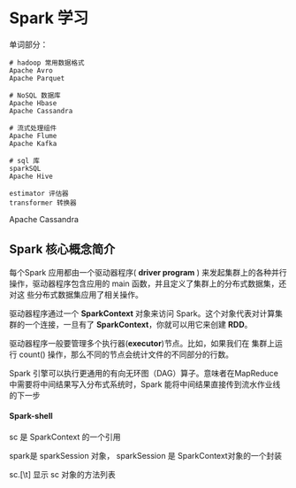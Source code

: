# Spark 学习



单词部分：

```
# hadoop 常用数据格式
Apache Avro
Apache Parquet

# NoSQL 数据库
Apache Hbase
Apache Cassandra

# 流式处理组件
Apache Flume
Apache Kafka

# sql 库
sparkSQL
Apache Hive

estimator 评估器
transformer 转换器

```





Apache Cassandra



## Spark 核心概念简介



每个Spark 应用都由一个驱动器程序( **driver program** ) 来发起集群上的各种并行操作，驱动器程序包含应用的 main 函数，并且定义了集群上的分布式数据集，还对这 些分布式数据集应用了相关操作。 

驱动器程序通过一个 **SparkContext** 对象来访问 Spark。这个对象代表对计算集群的一个连接，一旦有了 **SparkContext**，你就可以用它来创建 **RDD**。 

驱动器程序一般要管理多个执行器(**executor**)节点。比如，如果我们在 集群上运行 count() 操作，那么不同的节点会统计文件的不同部分的行数。 



 Spark 引擎可以执行更通用的有向无环图（DAG）算子。意味者在MapReduce 中需要将中间结果写入分布式系统时，Spark 能将中间结果直接传到流水作业线的下一步



#### Spark-shell

sc 是 SparkContext 的一个引用

spark是 sparkSession  对象， sparkSession 是 SparkContext对象的一个封装

sc.[\t]  显示 sc 对象的方法列表




















